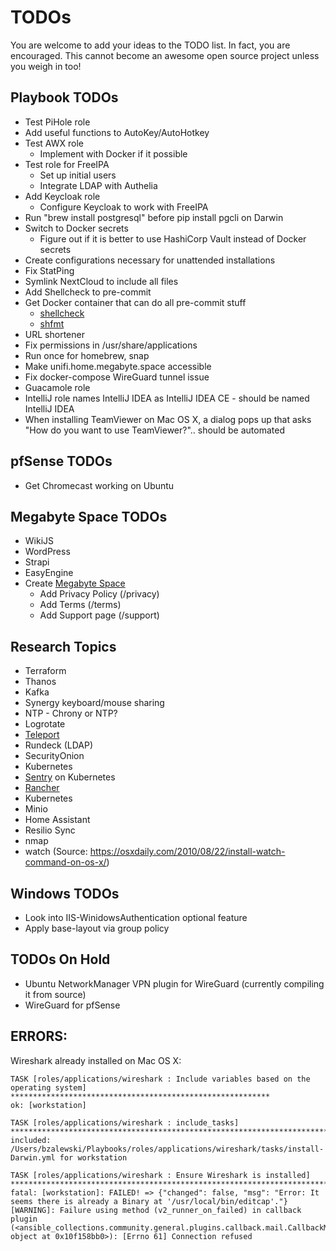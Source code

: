 # TODOs

You are welcome to add your ideas to the TODO list. In fact, you are encouraged. This cannot become an awesome open source project unless you weigh in too!

## Playbook TODOs

- Test PiHole role
- Add useful functions to AutoKey/AutoHotkey
- Test AWX role
  - Implement with Docker if it possible
- Test role for FreeIPA
  - Set up initial users
  - Integrate LDAP with Authelia
- Add Keycloak role
  - Configure Keycloak to work with FreeIPA
- Run "brew install postgresql" before pip install pgcli on Darwin
- Switch to Docker secrets
  - Figure out if it is better to use HashiCorp Vault instead of Docker secrets
- Create configurations necessary for unattended installations
- Fix StatPing
- Symlink NextCloud to include all files
- Add Shellcheck to pre-commit
- Get Docker container that can do all pre-commit stuff
  - [shellcheck](https://github.com/koalaman/shellcheck)
  - [shfmt](https://github.com/mvdan/sh)
- URL shortener
- Fix permissions in /usr/share/applications
- Run once for homebrew, snap
- Make unifi.home.megabyte.space accessible
- Fix docker-compose WireGuard tunnel issue
- Guacamole role
- IntelliJ role names IntelliJ IDEA as IntelliJ IDEA CE - should be named IntelliJ IDEA
- When installing TeamViewer on Mac OS X, a dialog pops up that asks "How do you want to use TeamViewer?".. should be automated

## pfSense TODOs

- Get Chromecast working on Ubuntu

## Megabyte Space TODOs

- WikiJS
- WordPress
- Strapi
- EasyEngine
- Create [Megabyte Space](https://megabyte.space)
  - Add Privacy Policy (/privacy)
  - Add Terms (/terms)
  - Add Support page (/support)

## Research Topics

- Terraform
- Thanos
- Kafka
- Synergy keyboard/mouse sharing
- NTP - Chrony or NTP?
- Logrotate
- [Teleport](https://github.com/gravitational/teleport)
- Rundeck (LDAP)
- SecurityOnion
- Kubernetes
- [Sentry](https://sentry.io/welcome/) on Kubernetes
- [Rancher](https://rancher.com/)
- Kubernetes
- Minio
- Home Assistant
- Resilio Sync
- nmap
- watch (Source: https://osxdaily.com/2010/08/22/install-watch-command-on-os-x/)
## Windows TODOs

- Look into IIS-WinidowsAuthentication optional feature
- Apply base-layout via group policy

## TODOs On Hold

- Ubuntu NetworkManager VPN plugin for WireGuard (currently compiling it from source)
- WireGuard for pfSense


## ERRORS:

Wireshark already installed on Mac OS X:

```
TASK [roles/applications/wireshark : Include variables based on the operating system] **********************************************************
ok: [workstation]

TASK [roles/applications/wireshark : include_tasks] ********************************************************************************************
included: /Users/bzalewski/Playbooks/roles/applications/wireshark/tasks/install-Darwin.yml for workstation

TASK [roles/applications/wireshark : Ensure Wireshark is installed] ****************************************************************************
fatal: [workstation]: FAILED! => {"changed": false, "msg": "Error: It seems there is already a Binary at '/usr/local/bin/editcap'."}
[WARNING]: Failure using method (v2_runner_on_failed) in callback plugin
(<ansible_collections.community.general.plugins.callback.mail.CallbackModule object at 0x10f158bb0>): [Errno 61] Connection refused
```
